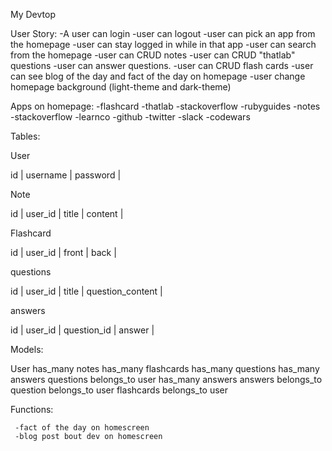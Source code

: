 My Devtop

User Story:
  -A user can login
  -user can logout
  -user can pick an app from the homepage
  -user can stay logged in while in that app
  -user can search from the homepage
  -user can CRUD notes
  -user can CRUD "thatlab" questions
  -user can answer questions.
  -user can CRUD flash cards
  -user can see blog of the day and fact of the day on homepage
  -user change homepage background (light-theme and dark-theme)

Apps on homepage:
  -flashcard
  -thatlab
  -stackoverflow
  -rubyguides
  -notes
  -stackoverflow
  -learnco
  -github
  -twitter
  -slack
  -codewars

Tables:

User

id | username | password |

Note

id | user_id | title | content |

Flashcard

id | user_id | front | back |

questions

id | user_id | title | question_content |

answers

id | user_id | question_id | answer |



Models:

  User
    has_many notes
    has_many flashcards
    has_many questions
    has_many answers
  questions
    belongs_to user
    has_many answers
  answers
    belongs_to question
    belongs_to user
  flashcards
    belongs_to user

  Functions:

     -fact of the day on homescreen
     -blog post bout dev on homescreen
